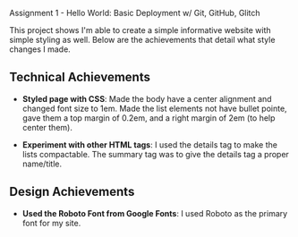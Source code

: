 Assignment 1 - Hello World: Basic Deployment w/ Git, GitHub, Glitch

This project shows I'm able to create a simple informative website with simple styling as well. Below are the achievements that detail what style changes I made.

## Technical Achievements
- **Styled page with CSS**: Made the body have a center alignment and changed font size to 1em. Made the list elements not have bullet pointe, gave them a top margin of 0.2em, and a right margin of 2em (to help center them).

- **Experiment with other HTML tags**: I used the details tag to make the lists compactable. The summary tag was to give the details tag a proper name/title.

## Design Achievements
- **Used the Roboto Font from Google Fonts**: I used Roboto as the primary font for my site.
